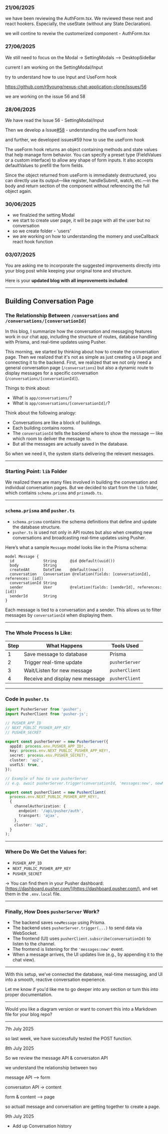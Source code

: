 ### 21/06/2025

we have been reviewing the AuthForm.tsx. We reviewed these next and react hookers. Especially, the useState (without any State Declaration).


we will contine to reveiw the customerized component - AuthForm.tsx



### 27/06/2025

We still need to focus on the Modal -> SettingModals --> DesktopSideBar

current I am working on the SettingModal/Input

try to understand how to use Input and UseForm hook

https://github.com/r9young/nexus-chat-application-clone/issues/56

we are working on the issue 56 and 58


### 28/06/2025

We have read the Issue 56 - SettingModal/Input

Then we develop a Issue[#58](https://github.com/r9young/nexus-chat-application-clone/issues/58) - understanding the useForm hook

and further, we developed issues#59 how to use the useForm hook


The useForm hook returns an object containing methods and state values that help manage form behavior. You can specify a preset type (FieldValues or a custom interface) to allow any shape of form inputs. It also accepts defaultValues to prefill the form fields.

Since the object returned from useForm is immediately destructured, you can directly use its output—like register, handleSubmit, watch, etc.—in the body and return section of the component without referencing the full object again.



### 30/06/2025

- we finalzied the setting Modal
- we start to create user page, it will be page with all the user but no conversation
- so we create folder - 'users'
- we are working on how to understanding the momery and useCallback react hook function


### 03/07/2025

You are asking me to incorporate the suggested improvements directly into your blog post while keeping your original tone and structure.

Here is your **updated blog with all improvements included**:

---

## Building Conversation Page

### The Relationship Between `/conversations` and `/conversations/[conversationId]`

In this blog, I summarize how the conversation and messaging features work in our chat app, including the structure of routes, database handling with Prisma, and real-time updates using Pusher.

This morning, we started by thinking about how to create the conversation page. Then we realized that it's not as simple as just creating a UI page and connecting it to the backend. First, we realized that we not only need a general conversation page (`/conversations`) but also a dynamic route to display messages for a specific conversation (`/conversations/[conversationId]`).

Things to think about:

* What is `app/conversations/`?
* What is `app/conversations/[conversationId]/`?

Think about the following analogy:

* Conversations are like a block of buildings.
* Each building contains rooms.
* The `conversationId` tells the backend where to show the message — like which room to deliver the message to.
* But all the messages are actually saved in the database.

So when we need it, the system starts delivering the relevant messages.

---

### Starting Point: `lib` Folder

We realized there are many files involved in building the conversation and individual conversation pages. But we decided to start from the `lib` folder, which contains `schema.prisma` and `prismadb.ts`.

---

### `schema.prisma` and `pusher.ts`

* `schema.prisma` contains the schema definitions that define and update the database structure.
* `pusher.ts` is used not only in API routes but also when creating new conversations and broadcasting real-time updates using Pusher.

Here’s what a sample `Message` model looks like in the Prisma schema:

```prisma
model Message {
  id             String      @id @default(uuid())
  body           String
  createdAt      DateTime    @default(now())
  conversation   Conversation @relation(fields: [conversationId], references: [id])
  conversationId String
  sender         User        @relation(fields: [senderId], references: [id])
  senderId       String
}
```

Each message is tied to a conversation and a sender. This allows us to filter messages by `conversationId` when displaying them.

---

### The Whole Process Is Like:

| Step | What Happens                    | Tools Used     |
| ---- | ------------------------------- | -------------- |
| 1    | Save message to database        | Prisma         |
| 2    | Trigger real-time update        | `pusherServer` |
| 3    | Wait/Listen for new message     | `pusherClient` |
| 4    | Receive and display new message | `pusherClient` |

---

### Code in `pusher.ts`

```ts
import PusherServer from 'pusher';
import PusherClient from 'pusher-js';

// PUSHER_APP_ID
// NEXT_PUBLIC_PUSHER_APP_KEY
// PUSHER_SECRET

export const pusherServer = new PusherServer({
  appId: process.env.PUSHER_APP_ID!,
  key: process.env.NEXT_PUBLIC_PUSHER_APP_KEY!,
  secret: process.env.PUSHER_SECRET!,
  cluster: 'ap2',
  useTLS: true,
});

// Example of how to use pusherServer
// e.g. await pusherServer.trigger(conversationId, 'messages:new', newMessage);

export const pusherClient = new PusherClient(
  process.env.NEXT_PUBLIC_PUSHER_APP_KEY!,
  {
    channelAuthorization: {
      endpoint: '/api/pusher/auth',
      transport: 'ajax',
    },
    cluster: 'ap2',
  }
);
```

---

### Where Do We Get the Values for:

* `PUSHER_APP_ID`
* `NEXT_PUBLIC_PUSHER_APP_KEY`
* `PUSHER_SECRET`

→ You can find them in your Pusher dashboard: [https://dashboard.pusher.com/](https://dashboard.pusher.com/), and set them in the `.env.local` file.

---

### Finally, How Does `pusherServer` Work?

* The backend saves `newMessage` using Prisma.
* The backend uses `pusherServer.trigger(...)` to send data via WebSocket.
* The frontend (UI) uses `pusherClient.subscribe(conversationId)` to listen to the channel.
* The frontend is listening for the `'messages:new'` event.
* When a message arrives, the UI updates live (e.g., by appending it to the chat view).

---

With this setup, we’ve connected the database, real-time messaging, and UI into a smooth, reactive conversation experience.

Let me know if you'd like me to go deeper into any section or turn this into proper documentation.

---

Would you like a diagram version or want to convert this into a Markdown file for your blog repo?


---

7th July 2025

so last week, we have successfully tested the POST function. 


8th July 2025

So we review the message API & conversaton API

we understand the relationship between two

message API --> form

conversaton API -> content

form & content --> page

so actuall message and conversation are getting together to create a page. 


9th July 2025

- Add up Conversation history 